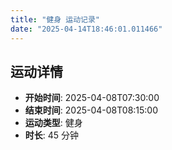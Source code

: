 ```yaml
---
title: "健身 运动记录"
date: "2025-04-14T18:46:01.011466"
---
```

## 运动详情
- **开始时间**: 2025-04-08T07:30:00
- **结束时间**: 2025-04-08T08:15:00
- **运动类型**: 健身
- **时长**: 45 分钟
